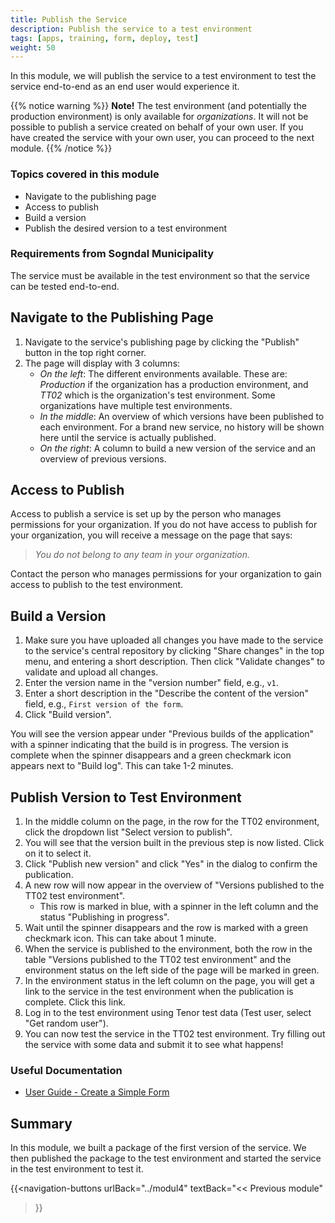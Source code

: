 ```yaml
---
title: Publish the Service
description: Publish the service to a test environment
tags: [apps, training, form, deploy, test]
weight: 50
---
```


In this module, we will publish the service to a test environment to test the service end-to-end as an end user would experience it.

{{% notice warning %}}
**Note!** The test environment (and potentially the production environment) is only available for _organizations_. It will not be possible to publish a service created on behalf of your own user. If you have created the service with your own user, you can proceed to the next module.
{{% /notice %}}

### Topics covered in this module
- Navigate to the publishing page
- Access to publish
- Build a version
- Publish the desired version to a test environment

### Requirements from Sogndal Municipality
The service must be available in the test environment so that the service can be tested end-to-end.

## Navigate to the Publishing Page
1. Navigate to the service's publishing page by clicking the "Publish" button in the top right corner.
2. The page will display with 3 columns:
    - _On the left_: The different environments available. These are: _Production_ if the organization has a production environment, and _TT02_ which is the organization's test environment. Some organizations have multiple test environments.
    - _In the middle_: An overview of which versions have been published to each environment. For a brand new service, no history will be shown here until the service is actually published.
    - _On the right_: A column to build a new version of the service and an overview of previous versions.

## Access to Publish
Access to publish a service is set up by the person who manages permissions for your organization. If you do not have access to publish for your organization, you will receive a message on the page that says:
> _You do not belong to any team in your organization._

Contact the person who manages permissions for your organization to gain access to publish to the test environment.

## Build a Version

1. Make sure you have uploaded all changes you have made to the service to the service's central repository by clicking "Share changes" in the top menu, and entering a short description. Then click "Validate changes" to validate and upload all changes.
2. Enter the version name in the "version number" field, e.g., `v1`.
3. Enter a short description in the "Describe the content of the version" field, e.g., `First version of the form`.
4. Click "Build version".

You will see the version appear under "Previous builds of the application" with a spinner indicating that the build is in progress. The version is complete when the spinner disappears and a green checkmark icon appears next to "Build log". This can take 1-2 minutes.

## Publish Version to Test Environment
1. In the middle column on the page, in the row for the TT02 environment, click the dropdown list "Select version to publish".
2. You will see that the version built in the previous step is now listed. Click on it to select it.
3. Click "Publish new version" and click "Yes" in the dialog to confirm the publication.
4. A new row will now appear in the overview of "Versions published to the TT02 test environment".
    - This row is marked in blue, with a spinner in the left column and the status "Publishing in progress".
5. Wait until the spinner disappears and the row is marked with a green checkmark icon. This can take about 1 minute.
6. When the service is published to the environment, both the row in the table "Versions published to the TT02 test environment" and the environment status on the left side of the page will be marked in green.
7. In the environment status in the left column on the page, you will get a link to the service in the test environment when the publication is complete. Click this link.
8. Log in to the test environment using Tenor test data (Test user, select "Get random user").
9. You can now test the service in the TT02 test environment. Try filling out the service with some data and submit it to see what happens!

### Useful Documentation
- [User Guide - Create a Simple Form](/altinn-studio/guides/basic-form)

## Summary
In this module, we built a package of the first version of the service. We then published the package to the test environment and started the service in the test environment to test it.

{{<navigation-buttons
urlBack="../modul4"
textBack="<< Previous module"
>}}
